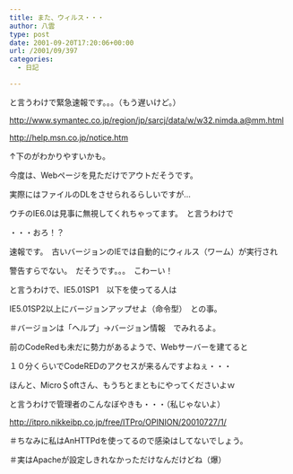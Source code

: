 ```yaml
---
title: また、ウィルス・・・
author: 八雲
type: post
date: 2001-09-20T17:20:06+00:00
url: /2001/09/397
categories:
  - 日記

---
```

と言うわけで緊急速報です。。。（もう遅いけど。）

http://www.symantec.co.jp/region/jp/sarcj/data/w/w32.nimda.a@mm.html
  
http://help.msn.co.jp/notice.htm
  
↑下のがわかりやすいかも。

今度は、Webページを見ただけでアウトだそうです。
  
実際にはファイルのDLをさせられるらしいですが…
  
ウチのIE6.0は見事に無視してくれちゃってます。　と言うわけで

・・・おろ！？
  
速報です。　古いバージョンのIEでは自動的にウィルス（ワーム）が実行され
  
警告すらでない。　だそうです。。。　こわーい！
  
と言うわけで、IE5.01SP1　以下を使ってる人は
  
IE5.01SP2以上にバージョンアップせよ（命令型）　との事。
  
＃バージョンは「ヘルプ」→バージョン情報　でみれるよ。

前のCodeRedも未だに勢力があるようで、Webサーバーを建てると
  
１０分くらいでCodeREDのアクセスが来るんですよねぇ・・・
  
ほんと、Micro＄oftさん、もうちとまともにやってくださいよｗ
  
と言うわけで管理者のこんなぼやきも・・・（私じゃないよ）

http://itpro.nikkeibp.co.jp/free/ITPro/OPINION/20010727/1/

＃ちなみに私はAnHTTPdを使ってるので感染はしてないでしょう。
  
＃実はApacheが設定しきれなかっただけなんだけどね（爆）